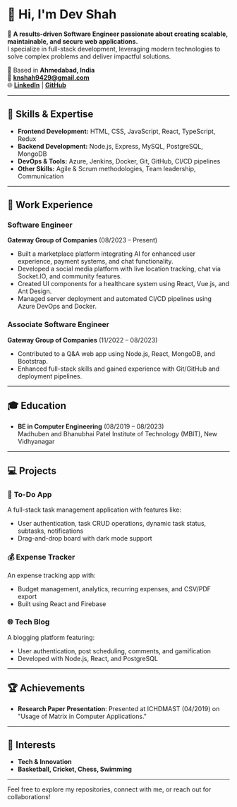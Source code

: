 # 👋 Hi, I'm Dev Shah  

🌟 **A results-driven Software Engineer passionate about creating scalable, maintainable, and secure web applications.**  
I specialize in full-stack development, leveraging modern technologies to solve complex problems and deliver impactful solutions.  

📍 Based in **Ahmedabad, India**  
📧 **[knshah9429@gmail.com](mailto:knshah9429@gmail.com)**  
🌐 **[LinkedIn](https://www.linkedin.com/in/dev-shah-56ba60218)** | **[GitHub](https://github.com/devshah17)**  

---

## 🔧 Skills & Expertise  

- **Frontend Development:** HTML, CSS, JavaScript, React, TypeScript, Redux  
- **Backend Development:** Node.js, Express, MySQL, PostgreSQL, MongoDB  
- **DevOps & Tools:** Azure, Jenkins, Docker, Git, GitHub, CI/CD pipelines  
- **Other Skills:** Agile & Scrum methodologies, Team leadership, Communication  

---

## 🏢 Work Experience  

### **Software Engineer**  
**Gateway Group of Companies** (08/2023 – Present)  
- Built a marketplace platform integrating AI for enhanced user experience, payment systems, and chat functionality.  
- Developed a social media platform with live location tracking, chat via Socket.IO, and community features.  
- Created UI components for a healthcare system using React, Vue.js, and Ant Design.  
- Managed server deployment and automated CI/CD pipelines using Azure DevOps and Docker.  

### **Associate Software Engineer**  
**Gateway Group of Companies** (11/2022 – 08/2023)  
- Contributed to a Q&A web app using Node.js, React, MongoDB, and Bootstrap.  
- Enhanced full-stack skills and gained experience with Git/GitHub and deployment pipelines.  

---

## 🎓 Education  

- **BE in Computer Engineering** (08/2019 – 08/2023)  
  Madhuben and Bhanubhai Patel Institute of Technology (MBIT), New Vidhyanagar  

---

## 💻 Projects  

### 📝 **To-Do App**  
A full-stack task management application with features like:  
- User authentication, task CRUD operations, dynamic task status, subtasks, notifications  
- Drag-and-drop board with dark mode support  

### 💰 **Expense Tracker**  
An expense tracking app with:  
- Budget management, analytics, recurring expenses, and CSV/PDF export  
- Built using React and Firebase  

### 🌐 **Tech Blog**  
A blogging platform featuring:  
- User authentication, post scheduling, comments, and gamification  
- Developed with Node.js, React, and PostgreSQL  

---

## 🏆 Achievements  

- **Research Paper Presentation**: Presented at ICHDMAST (04/2019) on "Usage of Matrix in Computer Applications."  

---

## 🌟 Interests  

- **Tech & Innovation**  
- **Basketball, Cricket, Chess, Swimming**  

---

Feel free to explore my repositories, connect with me, or reach out for collaborations!  
